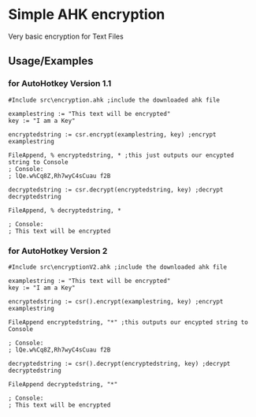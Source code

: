 
# Simple AHK encryption

Very basic encryption for Text Files


## Usage/Examples

### for AutoHotkey Version 1.1
```autohotkey
#Include src\encryption.ahk ;include the downloaded ahk file

examplestring := "This text will be encrypted"
key := "I am a Key"

encryptedstring := csr.encrypt(examplestring, key) ;encrypt examplestring

FileAppend, % encryptedstring, * ;this just outputs our encypted string to Console
; Console:
; lQe.w%Cq8Z,Rh7wyC4sCuau f2B

decryptedstring := csr.decrypt(encryptedstring, key) ;decrypt decryptedstring

FileAppend, % decryptedstring, *

; Console:
; This text will be encrypted
```

### for AutoHotkey Version 2
```autohotkey
#Include src\encryptionV2.ahk ;include the downloaded ahk file

examplestring := "This text will be encrypted"
key := "I am a Key"

encryptedstring := csr().encrypt(examplestring, key) ;encrypt examplestring

FileAppend encryptedstring, "*" ;this outputs our encypted string to Console

; Console:
; lQe.w%Cq8Z,Rh7wyC4sCuau f2B

decryptedstring := csr().decrypt(encryptedstring, key) ;decrypt decryptedstring

FileAppend decryptedstring, "*"

; Console:
; This text will be encrypted
```

